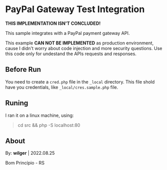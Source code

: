# PayPal Gateway Test Integration

**THIS IMPLEMENTATION ISN'T CONCLUDED!**

This sample integrates with a PayPal payment gateway API.

This example **CAN NOT BE IMPLEMENTED** as production environment, cause I didn't worry about code injection and more security questions.
Use this code only for undestand the APIs requests and responses.




## Before Run

You need to create a `cred.php` file in the `_local` directory. This file shold have you credentials, like `_local/cres.sample.php` file.

## Runing

I ran it on a linux machine, using:

> cd src && php -S localhost:80




## About

By: **wilger** | 2022.08.25

Bom Princípio - RS
